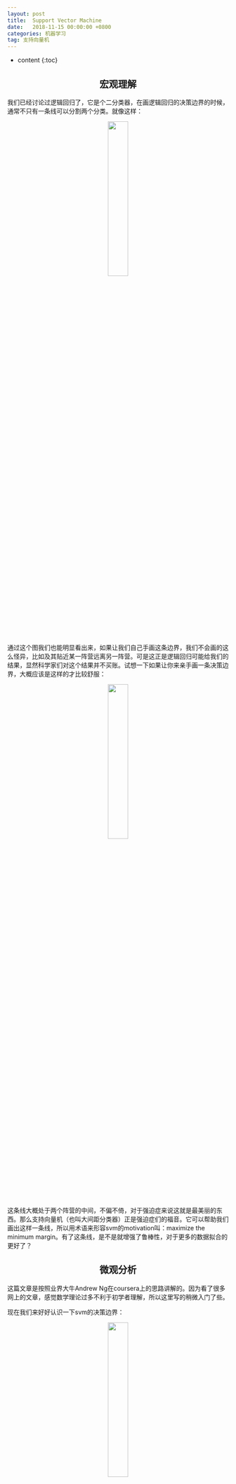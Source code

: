 ```yaml
---
layout: post
title:  Support Vector Machine
date:   2018-11-15 00:00:00 +0800
categories: 机器学习
tag: 支持向量机
---
```


* content
{:toc}


<h2 align="center">宏观理解</h2>

我们已经讨论过逻辑回归了，它是个二分类器，在画逻辑回归的决策边界的时候，通常不只有一条线可以分割两个分类。就像这样：

<p align="center"> 
  <img src="/imgs/svm/1.png" width="30%" height="30%">
</p>

通过这个图我们也能明显看出来，如果让我们自己手画这条边界，我们不会画的这么怪异，比如及其贴近某一阵营远离另一阵营。可是这正是逻辑回归可能给我们的结果，显然科学家们对这个结果并不买账。试想一下如果让你来亲手画一条决策边界，大概应该是这样的才比较舒服：

<p align="center"> 
  <img src="/imgs/svm/2.png" width="30%" height="30%">
</p>

这条线大概处于两个阵营的中间，不偏不倚，对于强迫症来说这就是最美丽的东西。那么支持向量机（也叫大间距分类器）正是强迫症们的福音。它可以帮助我们画出这样一条线，所以用术语来形容svm的motivation叫：maximize the minimum margin。有了这条线，是不是就增强了鲁棒性，对于更多的数据拟合的更好了？

<h2 align="center">微观分析</h2>

这篇文章是按照业界大牛Andrew Ng在coursera上的思路讲解的。因为看了很多网上的文章，感觉数学理论过多不利于初学者理解，所以这里写的稍微入门了些。

现在我们来好好认识一下svm的决策边界：

<p align="center"> 
  <img src="/imgs/svm/3.png" width="30%" height="30%">
</p>

其中绿色的实线就是我们梦寐以求的决策边界，它到两个阵营的距离称之为margin，所以这条线也就是最大化来这个margin。
其中蓝色实心的圆圈和红色实心的正方形叫做支持向量（support vector）。那么怎么来找这条线呢？
很简单，既然这条线是从逻辑回归众多的怪异分界里面选出来的，那么把逻辑回归的损失函数稍加修改就变成来svm的损失函数。
我们已知逻辑回归的损失函数是这样的：

<p align="center"> 
  <img src="/imgs/svm/4.png" width="50%" height="50%">
</p>

我们把loghθ(x)替换成svm的hypothesis就变成了：

<p align="center"> 
  <img src="/imgs/svm/5.png" width="50%" height="50%">
</p>

(题外话：这个cost function肯定有很多人会问什么是cost（）？Andrew这样讲只是让我们更容易理解，其实svm常用的损失函数是hinge loss或者square hinge loss。想深究的同学可以另外google这个loss这里不做扩展。)

在可视化上，LR和SVM的损失函数可以表现为这样：

<p align="center"> 
  <img src="/imgs/svm/6.png" width="30%" height="30%">
</p>

我们已知对于LR来说，

如果预测y = 1的话，那么我们要尽量让hθ(x) ≈ 1，也就是![](https://latex.codecogs.com/gif.latex?%5Ctheta%20%5E%7BT%7Dx%20%3E%3E%200)

如果预测y = 0的话，那么我们要尽量让hθ(x) ≈ 0，也就是![](https://latex.codecogs.com/gif.latex?%5Ctheta%20%5E%7BT%7Dx%20%3C%3C%200)

由上图可见，我们在SVM中，

如果预测y = 1的话，那么我们要尽量让hθ(x) ≈ 1，也就是![](https://latex.codecogs.com/gif.latex?%5Ctheta%20%5E%7BT%7Dx%20%3E%3E1)

如果预测y = 0的话，那么我们要尽量让hθ(x) ≈ 0，也就是![](https://latex.codecogs.com/gif.latex?%5Ctheta%20%5E%7BT%7Dx%20%3C%3C%20-1)

所以我们可以写出SVM的hypothesis为：

<p align="center"> 
  <img src="/imgs/svm/7.png" width="30%" height="30%">
</p>

总结一下，现在我们了解了SVM的损失函数和hypothesis对应预测值的关系，汇总一下有了这张图：

<p align="center"> 
  <img src="/imgs/svm/8.png" width="50%" height="50%">
</p>

最上面是cost function，这个跟我们之前给出的多了一个正则项，按惯例，我们把正则项前面的λ超参数放到了前面的C。这样C = 1/λ。如果C变大，那么说明正则越少。关于正则项的介绍有专门一篇文章这里不做赘述。下面是两个cost function的可视化，左边对应的y = 1，右边对应的y = 0。所以我们有了最下面的两条结论，如果要预测为1，我们要左边的图的横轴z大于等于1；相反对于要预测为0是一样的。

值得注意的是我们想让![](https://latex.codecogs.com/gif.latex?%5Ctheta%20%5E%7BT%7Dx)大于等于1或者小于等于-1，不再是之前逻辑回归里的![](https://latex.codecogs.com/gif.latex?%5Ctheta%20%5E%7BT%7Dx)大于等于0或者小于0了，我们管这个特殊的1/-1叫做安全因子（safety factor）。

现在我们了解了一个新的机器学习模型的hypothesis、cost function以及决策边界的划分。现在来探讨一下背后的数学原理。

假设我们有两个向量u和v：

<p align="center"> 
  <img src="/imgs/svm/9.png" width="50%" height="50%">
</p>

那么他们的向量内积就是，那么它等于什么呢？

我们把u和v可视化出来：

<p align="center"> 
  <img src="/imgs/svm/10.png" width="50%" height="50%">
</p>

我们管 ||u|| 叫做u的范数，它的意义就是向量u的欧几里得长度，根据勾股定理我们可以计算出来![](https://latex.codecogs.com/gif.latex?%5Cparallel%20u%5Cparallel%20%3D%20%5Csqrt%7Bu_1%5E2%20&plus;%20u_2%5E2%7D)

下面我们把v直角投影到u上，当然也可以把u直角投影到v上，这个不影响结果。如下图。

<p align="center"> 
  <img src="/imgs/svm/11.png" width="50%" height="50%">
</p>

其中红色的线叫做v投影在u上的长度，我们把它的长度叫做p。p是一个有符号的实数，也就是在下图中p是正数，但是p也可以是负数。我们注意到上图中由于v和u的夹角小于90度，所以投影可以直接落在u上，如果这个夹角大于90度，这时候投影就只能落在u的延长线上，此时的p为负。

<p align="center"> 
  <img src="/imgs/svm/12.png" width="50%" height="50%">
</p>

然后我们可以写作

那么我现在可以把![](https://latex.codecogs.com/gif.latex?u%5ETv)
同理替换成![](https://latex.codecogs.com/gif.latex?%5Ctheta%20%5ETx)，我们可以画出下面这张图：

<p align="center"> 
  <img src="/imgs/svm/13.png" width="50%" height="50%">
</p>

因为我们已知在支持向量机中当y = 1的时候![](https://latex.codecogs.com/gif.latex?%5Ctheta%20%5ETx)要大于等于1，所以我们是不是可以写成：p * ||θ|| ≥ 1

那么为什么svm找的最大margin和这个有关系呢？我们假设有下图这样的数据集，然后绿色的线是我们的决策边界，
那么红色和粉色的线段分别是两个label的support vector到θ的投影长度。如果我们要p * ||θ|| ≥ 1，是不是p越小的话，||θ||就要越大？

<p align="center"> 
  <img src="/imgs/svm/14.png" width="50%" height="50%">
</p>

可是我们的svm就是要找到一个可以让p尽量大的情况。所以与上图相反，我们要缩小||θ||。比如我们把决策边界换成y轴：

<p align="center"> 
  <img src="/imgs/svm/15.png" width="50%" height="50%">
</p>

这样是不是就是我们希望的决策边界？此刻的p比之前的p要大了许多，所以相应的||θ||也就变小。SVM就是要找到这样的||θ||使得我们所有的p最大。

SVM with kernel
介绍完来基础的SVM，有人可能会问，以上画的决策边界都是直线，那就是只能用在线性可分数据集上，那如果我的数据集线性不可分怎么办？
没关系我们SVM还有一个绝招叫核函数（kernel function）。核函数在做的，就是把低纬度线性不可分的数据集映射到高纬度线性可分。举个例子：

<p align="center"> 
  <img src="/imgs/svm/16.png" width="50%" height="50%">
</p>

先来句鸡汤，当你遇到困难束手无策的时候，不妨换个角度看问题，你会发现世界原来还可以这么简单。

这就是核函数告诉我们的真理啊。你想如果是二维的，我们怎么可能用一条线分开？明明这是个圆啊。可是如果我们换个角度，用三维来看待问题，是不是很容易就可以找到一个超平面来分开两个阵营。

回到问题上，假设我们现在有的是一个线性不可分的数据集，比如是这样的：

<p align="center"> 
  <img src="/imgs/svm/17.png" width="50%" height="50%">
</p>

<p align="center"> 
  <img src="/imgs/svm/18.png" width="50%" height="50%">
</p>

我们来做一个替换：f1 = x1，f2 = x2，f3 = x1x2，f4 = x1^2，f5 = x2^2。所以我们有：

<p align="center"> 
  <img src="/imgs/svm/19.png" width="50%" height="50%">
</p>


这里我用高斯函数来举例。我们已知所有的feature x，那既然要映射到高维空间，就必须对已经有的数据点进行一个转换。假设我们有这样3个新的数据点l1，l2，l3:

<p align="center"> 
  <img src="/imgs/svm/20.png" width="50%" height="50%">
</p>

f2和f3同理。这里的similarity就是我们的核函数，这里用的是高斯核函数。

如果x和l的相似度很高，那么在高斯函数中分子的norm就约等于0，那么整个f就约等于1；如果x和l的相似度很低，那么在高斯函数中分子的norm就很大很大，那么整个f就约等于0。

所以通过了similarity函数，我们可以得到所有的f值，然后我们把这些f值当成新的x参数。假设我们现在有一个l1如图，在3d图中，如果x和l的相似时比如都是[3, 5]。那么f1就是1。如果x离开[3, 5]这个点，离得越远，曲线越平滑，也就是对应的f1值越趋近于0。

<p align="center"> 
  <img src="/imgs/svm/21.png" width="50%" height="50%">
</p>

高斯函数里面的σ是一个超参数，但是要说明的是它的变化会导致什么。比如上图中我们改变σ从0.5 ～3。可以明显看出来如果我们的σ很大，那么f曲线会很平缓，bias会很高，variance会很低；相反σ很小，那么f曲线会很陡峭，bias会很低，variance会很高。

那么这个f怎么帮助我们来分类呢？假设我们有下图中的三个l1，l2，l3，还有一个已知的预测函数和学习到的每个θ的值：

<p align="center"> 
  <img src="/imgs/svm/22.png" width="50%" height="50%">
</p>


那么现在我们假设有一个粉红色的点x，它离l1最近，所以我们根据前面的图可知道此时f1趋近于1，相反，它离l2和l3很远，可知f2，f3趋近于0。套入公式也就是粉色字体，得数是0.5。因为大于0，我们预测x为1。类似的，对于淡蓝色的点，离3个l都很远，那就都是0，最后只剩下一个截距-0.5，那么小于0我们就预测为0。

如果你尝试多一些数据点你会发现，越靠近l1和l2的点会趋近于1，那么我就知道这个决策边界就像红色曲线画出来的近似了。

对于怎么选择l1，l2，l3，我们可以直接把他们和x1，x2，x3划等号，然后在cost function中对应的每一个x，此时就变成了f：

<p align="center"> 
  <img src="/imgs/svm/23.png" width="50%" height="50%">
</p>


这个f当然和x不一样因为f = kernel(l1, x1)，这要看我们选取什么样的核函数了。

以上就是在svm中加入kernel function的原理。

<h3>SVM中的拉格朗日对偶</h3>

可是怎么求解这个超平面的参数呢？我们就可以把原始优化问题找到另一个更简便也可以替代原始优化问题的对偶函数来解决。
我们把样本点到分界线的距离写为d，通过几何间隔求出![](https://latex.codecogs.com/gif.latex?d%3D%20%5Cfrac%7Bw%5ETx&plus;b%7D%7B%5Cleft%20%5C%7C%20w%20%5Cright%20%5C%7C%7D%20%3D%20%5Cfrac%7B1%7D%7B%5Cleft%20%5C%7C%20w%20%5Cright%20%5C%7C%7D)

所以能看出来，如果我们要最大化间距d，那么就等于最小化w，所以我们有了我们的目标函数（为了求导方便，我们改写函数）：
![](https://latex.codecogs.com/gif.latex?min%5Cfrac%7B1%7D%7B2%7D%5Cleft%20%5C%7C%20w%20%5Cright%20%5C%7C%5E2)

又因为在超平面上无论我们怎么映射x，都会存在两个不等式：

<p align="center"> 
  <img src="/imgs/svm/24.png" width="20%" height="20%">
</p>

所以通过这个我们可以得出![](https://latex.codecogs.com/gif.latex?%5Cleft%5C%7B%5Cbegin%7Bmatrix%7Dy_i%28w%20%5Ccdot%20x_i%20&plus;%20b%29%20-%201%20%5Cgeq%200%20%26%20%5C%5C%20-y_i%28w%20%5Ccdot%20x_i%20&plus;%20b%29%20&plus;%201%20%5Cleq%200%20%26%20%5Cend%7Bmatrix%7D%5Cright.)

我们就有了有约束条件的优化问题，并且代入到拉格朗日函数中，得到原始问题和对偶问题。
如果对偶不熟悉的话可以参考[凸优化和对偶](https://jasonhhao.github.io/2020/05/23/convex/)这篇文章，写的很详细。

<p align="center"> 
  <img src="/imgs/svm/25.png" width="30%" height="30%">
</p>

随后我们试着求解min L(w,b,alpha)，计算出拉格朗日函数关于w和b的偏导数：

<p align="center"> 
  <img src="/imgs/svm/26.png" width="30%" height="30%">
</p>

随后我们把得出的w值代入到拉格朗日函数中：

<p align="center"> 
  <img src="/imgs/svm/27.png" width="50%" height="50%">
</p>

随后我们的原最优化问题的对偶问题就变成了：

<p align="center"> 
  <img src="/imgs/svm/28.png" width="70%" height="70%">
</p>

因为我们知道它是满足slater条件的，所以我们可以通过KKT条件进一步解出

<p align="center"> 
  <img src="/imgs/svm/29.png" width="70%" height="70%">
</p>

所以通过求得对偶问题，我们最终可以把一开始的分离超平面改写成：

<p align="center"> 
  <img src="/imgs/svm/30.png" width="70%" height="70%">
</p>

此时我们的x都是二维平面的数据点，经过三维的某种映射我们可以写成![](https://latex.codecogs.com/gif.latex?%5Cphi%20%28x%29)，我们进一步发现
在分离超平面中，有关的数据点x是由内积组成的，故我们可以简化这个x数据点映射用![](https://latex.codecogs.com/gif.latex?K%28x_i%2C%20x%29)代替。

所以问题变得简单了，我们输入空间到特征空间的变换，其实就是在选择这个K函数是什么样的核函数，比如常见的核函数有高斯核函数、多项式核函数等。


























